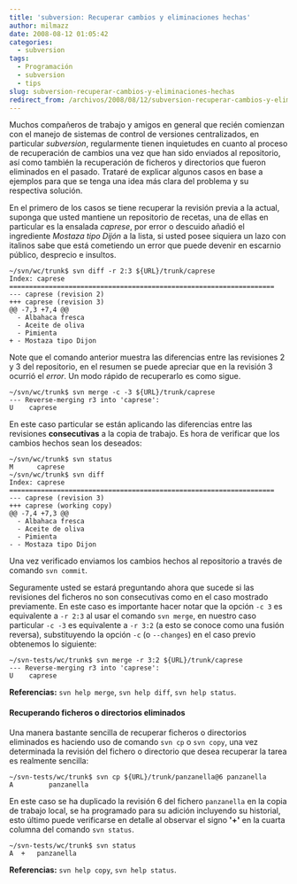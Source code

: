 ```yaml
---
title: 'subversion: Recuperar cambios y eliminaciones hechas'
author: milmazz
date: 2008-08-12 01:05:42
categories:
  - subversion
tags:
  - Programación
  - subversion
  - tips
slug: subversion-recuperar-cambios-y-eliminaciones-hechas
redirect_from: /archivos/2008/08/12/subversion-recuperar-cambios-y-eliminaciones-hechas/
---
```


Muchos compañeros de trabajo y amigos en general que recién comienzan con el manejo de sistemas de control de versiones centralizados, en particular _subversion_, regularmente tienen inquietudes en cuanto al proceso de recuperación de cambios una vez que han sido enviados al repositorio, así como también la recuperación de ficheros y directorios que fueron eliminados en el pasado. Trataré de explicar algunos casos en base a ejemplos para que se tenga una idea más clara del problema y su respectiva solución.

En el primero de los casos se tiene recuperar la revisión previa a la actual, suponga que usted mantiene un repositorio de recetas, una de ellas en particular es la ensalada _caprese_, por error o descuido añadió el ingrediente _Mostaza tipo Dijón_ a la lista, si usted posee siquiera un lazo con italinos sabe que está cometiendo un error que puede devenir en escarnio público, desprecio e insultos.

    ~/svn/wc/trunk$ svn diff -r 2:3 ${URL}/trunk/caprese
    Index: caprese
    ===================================================================
    --- caprese	(revision 2)
    +++ caprese	(revision 3)
    @@ -7,3 +7,4 @@
      - Albahaca fresca
      - Aceite de oliva
      - Pimienta
    + - Mostaza tipo Dijon

Note que el comando anterior muestra las diferencias entre las revisiones 2 y 3 del repositorio, en el resumen se puede apreciar que en la revisión 3 ocurrió el _error_. Un modo rápido de recuperarlo es como sigue.

    ~/svn/wc/trunk$ svn merge -c -3 ${URL}/trunk/caprese
    --- Reverse-merging r3 into 'caprese':
    U    caprese

En este caso particular se están aplicando las diferencias entre las revisiones **consecutivas** a la copia de trabajo. Es hora de verificar que los cambios hechos sean los deseados:

    ~/svn/wc/trunk$ svn status
    M      caprese
    ~/svn/wc/trunk$ svn diff
    Index: caprese
    ===================================================================
    --- caprese	(revision 3)
    +++ caprese	(working copy)
    @@ -7,4 +7,3 @@
      - Albahaca fresca
      - Aceite de oliva
      - Pimienta
    - - Mostaza tipo Dijon

Una vez verificado enviamos los cambios hechos al repositorio a través de comando `svn commit`.

Seguramente usted se estará preguntando ahora que sucede si las revisiones del ficheros no son consecutivas como en el caso mostrado previamente. En este caso es importante hacer notar que la opción `-c 3` es equivalente a `-r 2:3` al usar el comando `svn merge`, en nuestro caso particular `-c -3` es equivalente a `-r 3:2` (a esto se conoce como una fusión reversa), substituyendo la opción `-c` (o `--changes`) en el caso previo obtenemos lo siguiente:

    ~/svn-tests/wc/trunk$ svn merge -r 3:2 ${URL}/trunk/caprese
    --- Reverse-merging r3 into 'caprese':
    U    caprese

**Referencias:** `svn help merge`, `svn help diff`, `svn help status`.

#### Recuperando ficheros o directorios eliminados

Una manera bastante sencilla de recuperar ficheros o directorios eliminados es haciendo uso de comando `svn cp` o `svn copy`, una vez determinada la revisión del fichero o directorio que desea recuperar la tarea es realmente sencilla:

    ~/svn-tests/wc/trunk$ svn cp ${URL}/trunk/panzanella@6 panzanella
    A         panzanella

En este caso se ha duplicado la revisión 6 del fichero `panzanella` en la copia de trabajo local, se ha programado para su adición incluyendo su historial, esto último puede verificarse en detalle al observar el signo **'+'** en la cuarta columna del comando `svn status`.

    ~/svn-tests/wc/trunk$ svn status
    A  +   panzanella

**Referencias:** `svn help copy`, `svn help status`.
